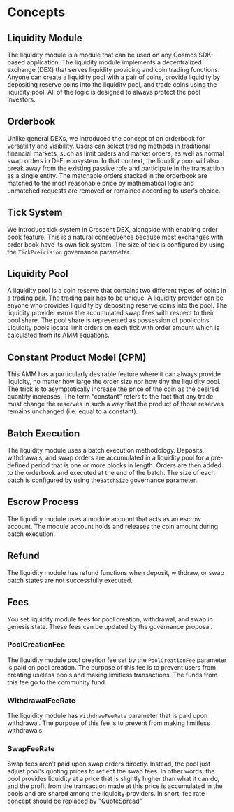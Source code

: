 <!-- order: 1 -->

# Concepts

## Liquidity Module

The liquidity module is a module that can be used on any Cosmos SDK-based application. The liquidity module implements a decentralized exchange (DEX) that serves liquidity providing and coin trading functions. Anyone can create a liquidity pool with a pair of coins, provide liquidity by depositing reserve coins into the liquidity pool, and trade coins using the liquidity pool. All of the logic is designed to always protect the pool investors.

## Orderbook

Unlike general DEXs, we introduced the concept of an orderbook for versatility and visibility. Users can select trading methods in traditional financial markets, such as limit orders and market orders, as well as normal swap orders in DeFi ecosystem. In that context, the liquidity pool will also break away from the existing passive role and participate in the transaction as a single entity. The matchable orders stacked in the orderbook are matched to the most reasonable price by mathematical logic and unmatched requests are removed or remained according to user’s choice.

## Tick System

We introduce tick system in Crescent DEX, alongside with enabling order book feature. This is a natural consequence because most exchanges with order book have its own tick system. The size of tick is configured by using the `TickPreicision` governance parameter.

## Liquidity Pool

A liquidity pool is a coin reserve that contains two different types of coins in a trading pair. The trading pair has to be unique. A liquidity provider can be anyone who provides liquidity by depositing reserve coins into the pool. The liquidity provider earns the accumulated swap fees with respect to their pool share. The pool share is represented as possession of pool coins. Liquidity pools locate limit orders on each tick with order amount which is calculated from its AMM equations.

## Constant Product Model (CPM)

This AMM has a particularly desirable feature where it can always provide liquidity, no matter how large the order size nor how tiny the liquidity pool. The trick is to asymptotically increase the price of the coin as the desired quantity increases. The term “constant” refers to the fact that any trade must change the reserves in such a way that the product of those reserves remains unchanged (i.e. equal to a constant).

## Batch Execution

The liquidity module uses a batch execution methodology. Deposits, withdrawals, and swap orders are accumulated in a liquidity pool for a pre-defined period that is one or more blocks in length. Orders are then added to the orderbook and executed at the end of the batch. The size of each batch is configured by using the`BatchSize` governance parameter.

## Escrow Process

The liquidity module uses a module account that acts as an escrow account. The module account holds and releases the coin amount during batch execution.

## Refund

The liquidity module has refund functions when deposit, withdraw, or swap batch states are not successfully executed.

## Fees

You set liquidity module fees for pool creation, withdrawal, and swap in genesis state. These fees can be updated by the governance proposal.

### PoolCreationFee

The liquidity module pool creation fee set by the `PoolCreationFee` parameter is paid on pool creation. The purpose of this fee is to prevent users from creating useless pools and making limitless transactions. The funds from this fee go to the community fund.

### WithdrawalFeeRate

The liquidity module has `WithdrawFeeRate` parameter that is paid upon withdrawal. The purpose of this fee is to prevent from making limitless withdrawals.

### SwapFeeRate

Swap fees aren’t paid upon swap orders directly. Instead, the pool just adjust pool's quoting prices to reflect the swap fees. In other words, the pool provides liquidity at a price that is slightly higher than what it can do, and the profit from the transaction made at this price is accumulated in the pools and are shared among the liquidity providers. In short, fee rate concept should be replaced by "QuoteSpread"

